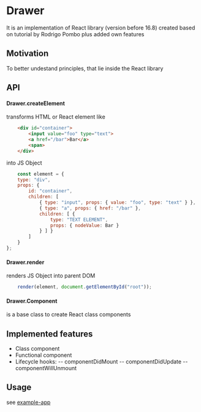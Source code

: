 # Drawer 

It is an implementation of React library (version before 16.8) created based on tutorial by Rodrigo Pombo plus added own features

## Motivation

To better undestand principles, that lie inside the React library

## API

#### Drawer.createElement

transforms HTML or React element like 

```html
    <div id="container">
        <input value="foo" type="text"> 
        <a href="/bar">Bar</a>
        <span>      
    </div> 
```

into JS Object

```js
    const element = {
    type: "div",
    props: {
        id: "container",
        children: [
            { type: "input", props: { value: "foo", type: "text" } },
            { type: "a", props: { href: "/bar" }, 
            children: [ {
                type: "TEXT ELEMENT",
                props: { nodeValue: Bar }
            } ] }
        ]
    }
};
```

#### Drawer.render

renders JS Object into parent DOM

```js
    render(element, document.getElementById("root"));
```

#### Drawer.Component

is a base class to create React class components

## Implemented features

- Class component
- Functional component
- Lifecycle hooks:
-- componentDidMount
-- componentDidUpdate
-- componentWillUnmount

## Usage

see [example-app](example-app)






